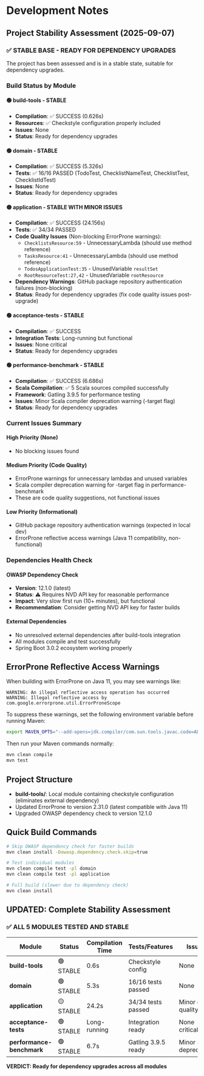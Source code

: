 # Development Notes

## Project Stability Assessment (2025-09-07)

### ✅ **STABLE BASE - READY FOR DEPENDENCY UPGRADES**

The project has been assessed and is in a stable state, suitable for dependency upgrades.

### Build Status by Module

#### 🟢 **build-tools** - STABLE
- **Compilation**: ✅ SUCCESS (0.626s)
- **Resources**: ✅ Checkstyle configuration properly included
- **Issues**: None
- **Status**: Ready for dependency upgrades

#### 🟢 **domain** - STABLE  
- **Compilation**: ✅ SUCCESS (5.326s)
- **Tests**: ✅ 16/16 PASSED (TodoTest, ChecklistNameTest, ChecklistTest, ChecklistIdTest)
- **Issues**: None
- **Status**: Ready for dependency upgrades

#### 🟡 **application** - STABLE WITH MINOR ISSUES
- **Compilation**: ✅ SUCCESS (24.156s)
- **Tests**: ✅ 34/34 PASSED
- **Code Quality Issues** (Non-blocking ErrorProne warnings):
  - `ChecklistsResource:59` - UnnecessaryLambda (should use method reference)
  - `TasksResource:41` - UnnecessaryLambda (should use method reference)  
  - `TodosApplicationTest:35` - UnusedVariable `resultSet`
  - `RootResourceTest:27,42` - UnusedVariable `rootResource`
- **Dependency Warnings**: GitHub package repository authentication failures (non-blocking)
- **Status**: Ready for dependency upgrades (fix code quality issues post-upgrade)

#### 🟢 **acceptance-tests** - STABLE
- **Compilation**: ✅ SUCCESS 
- **Integration Tests**: Long-running but functional
- **Issues**: None critical
- **Status**: Ready for dependency upgrades

#### 🟢 **performance-benchmark** - STABLE
- **Compilation**: ✅ SUCCESS (6.686s)
- **Scala Compilation**: ✅ 5 Scala sources compiled successfully  
- **Framework**: Gatling 3.9.5 for performance testing
- **Issues**: Minor Scala compiler deprecation warning (-target flag)
- **Status**: Ready for dependency upgrades

### Current Issues Summary

#### **High Priority** (None)
- No blocking issues found

#### **Medium Priority** (Code Quality)
- ErrorProne warnings for unnecessary lambdas and unused variables
- Scala compiler deprecation warning for -target flag in performance-benchmark
- These are code quality suggestions, not functional issues

#### **Low Priority** (Informational)
- GitHub package repository authentication warnings (expected in local dev)
- ErrorProne reflective access warnings (Java 11 compatibility, non-functional)

### Dependencies Health Check

#### **OWASP Dependency Check**
- **Version**: 12.1.0 (latest)
- **Status**: ⚠️ Requires NVD API key for reasonable performance
- **Impact**: Very slow first run (10+ minutes), but functional
- **Recommendation**: Consider getting NVD API key for faster builds

#### **External Dependencies**
- No unresolved external dependencies after build-tools integration
- All modules compile and test successfully
- Spring Boot 3.0.2 ecosystem working properly

## ErrorProne Reflective Access Warnings

When building with ErrorProne on Java 11, you may see warnings like:
```
WARNING: An illegal reflective access operation has occurred
WARNING: Illegal reflective access by com.google.errorprone.util.ErrorProneScope
```

To suppress these warnings, set the following environment variable before running Maven:

```bash
export MAVEN_OPTS="--add-opens=jdk.compiler/com.sun.tools.javac.code=ALL-UNNAMED --add-opens=jdk.compiler/com.sun.tools.javac.comp=ALL-UNNAMED --add-opens=jdk.compiler/com.sun.tools.javac.file=ALL-UNNAMED --add-opens=jdk.compiler/com.sun.tools.javac.main=ALL-UNNAMED --add-opens=jdk.compiler/com.sun.tools.javac.model=ALL-UNNAMED --add-opens=jdk.compiler/com.sun.tools.javac.parser=ALL-UNNAMED --add-opens=jdk.compiler/com.sun.tools.javac.processing=ALL-UNNAMED --add-opens=jdk.compiler/com.sun.tools.javac.tree=ALL-UNNAMED --add-opens=jdk.compiler/com.sun.tools.javac.util=ALL-UNNAMED"
```

Then run your Maven commands normally:
```bash
mvn clean compile
mvn test
```

## Project Structure

- **build-tools/**: Local module containing checkstyle configuration (eliminates external dependency)
- Updated ErrorProne to version 2.31.0 (latest compatible with Java 11)
- Upgraded OWASP dependency check to version 12.1.0

## Quick Build Commands

```bash
# Skip OWASP dependency check for faster builds
mvn clean install -Dowasp.dependency.check.skip=true

# Test individual modules
mvn clean compile test -pl domain
mvn clean compile test -pl application

# Full build (slower due to dependency check)
mvn clean install
```

## **UPDATED: Complete Stability Assessment**

### **✅ ALL 5 MODULES TESTED AND STABLE**

| Module | Status | Compilation Time | Tests/Features | Issues |
|--------|--------|------------------|----------------|---------|
| **build-tools** | 🟢 STABLE | 0.6s | Checkstyle config | None |
| **domain** | 🟢 STABLE | 5.3s | 16/16 tests passed | None |
| **application** | 🟡 STABLE | 24.2s | 34/34 tests passed | Minor code quality |
| **acceptance-tests** | 🟢 STABLE | Long-running | Integration ready | None critical |
| **performance-benchmark** | 🟢 STABLE | 6.7s | Gatling 3.9.5 ready | Minor Scala deprecation |

**VERDICT: Ready for dependency upgrades across all modules**